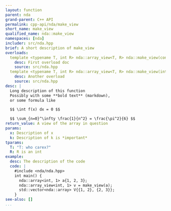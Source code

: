 ```yaml
---
layout: function
parent: nda
grand-parent: C++ API
permalink: cpp-api/nda/make_view
short_name: make_view
qualified_name: nda::make_view
namespaces: [nda]
includer: src/nda.hpp
brief: A short description of make_view
overloads:
  template <typename T, int R> nda::array_view<T, R> nda::make_view(const nda::array<T, R> & x):
    desc: First overload doc
    source: src/nda.hpp
  template <typename T, int R> nda::array_view<T, R> nda::make_view(int k, const nda::array<T, R> & x):
    desc: Another overload
    source: src/nda.hpp
desc: |
  Long description of this function
  Possibly with some **bold text** (markdown),
  or some formula like

  $$ \int f(x) dx = 0 $$

  $$ \sum_{n=0}^\infty \frac{1}{n^2} = \frac{\pi^2}{6} $$
return_value: A view of the array in question
params:
  x: Description of x
  k: Description of k is *important*
tparams:
  T: "T: who carex?"
  R: R is an int
example:
  desc: The description of the code
  code: |
    #include <nda/nda.hpp>
    int main() {
      nda::array<int, 1> a{1, 2, 3};
      nda::array_view<int, 1> v = make_view(a);
      std::vector<nda::array> V{{1, 2}, {2, 3}};
    }
see-also: []
...
```

